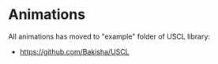 # Animations
All animations has moved to "example" folder of USCL library:
 - https://github.com/Bakisha/USCL
